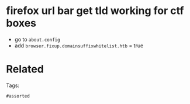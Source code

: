 # firefox url bar get tld working for ctf boxes
- go to `about.config`
- add `browser.fixup.domainsuffixwhitelist.htb` = true

# Related


Tags:

    #assorted
